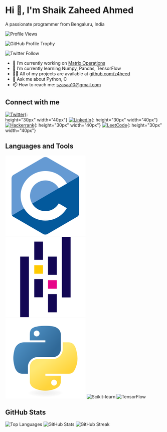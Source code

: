 # Hi 👋, I'm Shaik Zaheed Ahmed
A passionate programmer from Bengaluru, India

![Profile Views](https://komarev.com/ghpvc/?username=z4heed&label=Profile%20views&color=0e75b6&style=flat)

![GitHub Profile Trophy](https://github-profile-trophy.vercel.app/?username=z4heed)

![Twitter Follow](https://img.shields.io/twitter/follow/i_zap4ever?logo=twitter&style=for-the-badge)

- 🔭 I’m currently working on [Matrix Operations](https://github.com/z4heed/matrixOP.git)
- 🌱 I’m currently learning Numpy, Pandas, TensorFlow
- 👨‍💻 All of my projects are available at [github.com/z4heed](https://github.com/z4heed)
- 💬 Ask me about Python, C
- 📫 How to reach me: [szasaa10@gmail.com](mailto:szasaa10@gmail.com)

## Connect with me
[![Twitter](https://raw.githubusercontent.com/rahuldkjain/github-profile-readme-generator/master/src/images/icons/Social/twitter.svg)](https://twitter.com/i_zap4ever){:     
height="30px" width="40px"}
[![LinkedIn](https://raw.githubusercontent.com/rahuldkjain/github-profile-readme-generator/master/src/images/icons/Social/linked-in-alt.svg)](https://linkedin.com/in/z4heed){: height="30px" width="40px"}
[![Hackerrank](https://raw.githubusercontent.com/rahuldkjain/github-profile-readme-generator/master/src/images/icons/Social/hackerrank.svg)](https://www.hackerrank.com/@szasaa10){: height="30px" width="40px"}
[![LeetCode](https://raw.githubusercontent.com/rahuldkjain/github-profile-readme-generator/master/src/images/icons/Social/leet-code.svg)](https://www.leetcode.com/z4heed){: height="30px" width="40px"}

## Languages and Tools
![C](https://raw.githubusercontent.com/devicons/devicon/master/icons/c/c-original.svg)
![Pandas](https://raw.githubusercontent.com/devicons/devicon/2ae2a900d2f041da66e950e4d48052658d850630/icons/pandas/pandas-original.svg)
![Python](https://raw.githubusercontent.com/devicons/devicon/master/icons/python/python-original.svg)
![Scikit-learn](https://upload.wikimedia.org/wikipedia/commons/0/05/Scikit_learn_logo_small.svg)
![TensorFlow](https://www.vectorlogo.zone/logos/tensorflow/tensorflow-icon.svg)

## GitHub Stats
![Top Languages](https://github-readme-stats.vercel.app/api/top-langs/?username=z4heed&layout=compact)
![GitHub Stats](https://github-readme-stats.vercel.app/api/?username=z4heed&show_icons=true)
![GitHub Streak](https://github-readme-streak-stats.herokuapp.com/?user=z4heed)
